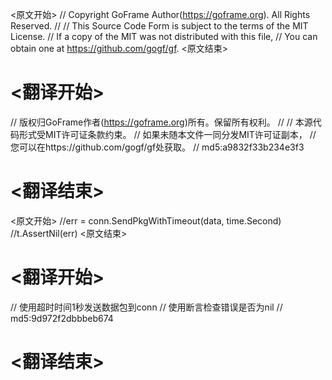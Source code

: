 
<原文开始>
// Copyright GoFrame Author(https://goframe.org). All Rights Reserved.
//
// This Source Code Form is subject to the terms of the MIT License.
// If a copy of the MIT was not distributed with this file,
// You can obtain one at https://github.com/gogf/gf.
<原文结束>

# <翻译开始>
// 版权归GoFrame作者(https://goframe.org)所有。保留所有权利。
//
// 本源代码形式受MIT许可证条款约束。
// 如果未随本文件一同分发MIT许可证副本，
// 您可以在https://github.com/gogf/gf处获取。
// md5:a9832f33b234e3f3
# <翻译结束>


<原文开始>
		//err = conn.SendPkgWithTimeout(data, time.Second)
		//t.AssertNil(err)
<原文结束>

# <翻译开始>
// 使用超时时间1秒发送数据包到conn
// 使用断言检查错误是否为nil
// md5:9d972f2dbbbeb674
# <翻译结束>

